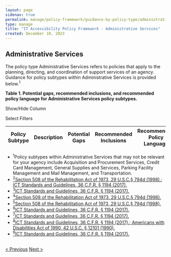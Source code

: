 ```yaml
---
layout: page
sidenav: true
permalink: manage/policy-framework/guidance-by-policy-type/administrative-services/
type: manage
title: "IT Accessibility Policy Framework - Administrative Services"
created: December 10, 2023
---
```


<h2 id="standards">
  Administrative Services
</h2>
The policy type Administrative Services refers to policies that apply to the planning, directing, and coordination of support services of an agency. Guidance for policy subtypes within Administrative Services is provided below.<sup>1</sup>

<div class="q-table" id="policytype-table">
  <p class="table-heading" id="administrative-services">
      <b>Table 1. Potential gaps, recommended inclusions, and recommended policy language for Administrative Services policy subtypes. </b>
  </p>
  <div class="dropdowns">
    <div id="column-filter-list" class="dropdown-check-list">
      <span class="dropdown" tabindex="0">Show/Hide Column</span>
      <ul class="items" id="column-filter">
      </ul>
    </div>
    <div id="table-filter-list" class="dropdown-check-list">
      <span class="dropdown" tabindex="0">Select Filters</span>
      <ul class="items" id="picklist-filter">
      </ul>
    </div>  
  </div>
  <table class="it-table">
    <thead>
    <tr>
      <th id="PS">Policy Subtype</th>
      <th id="DES" class="columnD">Description</th>
      <th id="PG" class="columnPG">Potential Gaps</th>
      <th id="RI" class="columnRI">Recommended Inclusions</th>
      <th id="RPL" class="columnRPL">Recommended Policy Language</th>
    </tr>
    </thead>
    <tbody id="table-body">
    </tbody>
  </table>
</div>

<div>
  <ul class="footnote">
    <li>
      <a class="hover-large nolink"><sup>1</sup>Policy subtypes within Administrative Services that may not be relevant for your agency include Acquisition and Procurement Services, Credit Card Management, General Supplies and Services, Parking Facility Management and Mail Management, and Transportation.</a>
    </li>
    <li>
      <a class="hover-large" href="https://www.govinfo.gov/content/pkg/USCODE-2011-title29/html/USCODE-2011-title29-chap16-subchapV-sec794d.htm"><sup>2</sup>Section 508 of the Rehabilitation Act of 1973, 29 U.S.C.§ 794d (1998).</a>;<a class="hover-large" href="https://www.access-board.gov/ict/ict-final-rule.pdf"> ICT Standards and Guidelines, 36 C.F.R. § 1194 (2017).</a>
    </li>
    <li>
      <a class="hover-large" href="https://www.access-board.gov/ict/ict-final-rule.pdf"><sup>3</sup>ICT Standards and Guidelines, 36 C.F.R. § 1194 (2017).</a>
    </li>
    <li>
      <a class="hover-large" href="https://www.govinfo.gov/content/pkg/USCODE-2011-title29/html/USCODE-2011-title29-chap16-subchapV-sec794d.htm"><sup>4</sup>Section 508 of the Rehabilitation Act of 1973, 29 U.S.C.§ 794d (1998).</a>
    </li>
    <li>
      <a class="hover-large" href="https://www.govinfo.gov/content/pkg/USCODE-2011-title29/html/USCODE-2011-title29-chap16-subchapV-sec794d.htm"><sup>5</sup>Section 508 of the Rehabilitation Act of 1973, 29 U.S.C.§ 794d (1998).</a>
    </li>
    <li>
      <a class="hover-large" href="https://www.access-board.gov/ict/ict-final-rule.pdf"><sup>6</sup>ICT Standards and Guidelines, 36 C.F.R. § 1194 (2017).</a>
    </li>
    <li>
      <a class="hover-large" href="https://www.access-board.gov/ict/ict-final-rule.pdf"><sup>7</sup>ICT Standards and Guidelines, 36 C.F.R. § 1194 (2017).</a>
    </li>
    <li>
      <a class="hover-large" href="https://www.access-board.gov/ict/ict-final-rule.pdf"><sup>8</sup>ICT Standards and Guidelines, 36 C.F.R. § 1194 (2017).</a>;<a class="hover-large" href="https://www.govinfo.gov/content/pkg/USCODE-2009-title42/html/USCODE-2009-title42-chap126.htm"> Americans with Disabilities Act of 1990, 42 U.S.C. § 12101 (1990).</a>
    </li>
    <li>
      <a class="hover-large" href="https://www.access-board.gov/ict/ict-final-rule.pdf"><sup>9</sup>ICT Standards and Guidelines, 36 C.F.R. § 1194 (2017).</a>
    </li>
  </ul>
</div>

<div>
<br>
  <div id="prev-next-section">
      <a class="prev-page" title="Go to previous page" 
        href="{{site.baseurl}}/manage/policy-framework/guidance-by-policy-type/acquisition-and-procurement/"> < Previous</a>
      <a class="prev-page" title="Go to next page"
        href="{{site.baseurl}}/manage/policy-framework/guidance-by-policy-type/budget-and-finance/"> 
        Next >
      </a>
  </div>
</div>
